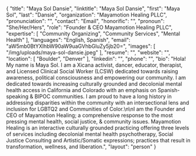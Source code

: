 {
  "title": "Maya Sol Dansie",
  "linktitle": "Maya Sol Dansie",
  "first": "Maya Sol",
  "last": "Dansie",
  "organization": "Mayamotion Healing PLLC",
  "pronunciation": "",
  "contact": "Email",
  "honorific": "",
  "pronoun": "She/Her/Hers",
  "role": "Founder & CEO Mayamotion Healing PLLC",
  "expertise": [
    "Community Organizing",
    "Community Services",
    "Mental Health"
  ],
  "languages": "English, Spanish",
  "email": "aW5mb0BtYXlhbW90aW9uaGVhbGluZy5jb20=",
  "images": [
    "/img/uploads/maya-sol-dansie.jpeg"
  ],
  "resume": "",
  "website": "",
  "location": [
    "Boulder",
    "Denver"
  ],
  "linkedin": "",
  "phone": "",
  "bio": "Hola! My name is Maya Sol. I am a Xicana activist, dancer, educator, therapist, and Licensed Clinical Social Worker (LCSW) dedicated towards raising awareness, political consciousness and empowering our community. I am dedicated towards increasing culturally grounded and decolonial mental health access in California and Colorado with an emphasis on Spanish-speaking & BIPOC communities. I am proud to have a long history in addressing disparities within the community with an intersectional lens and inclusion for LGBTQ2 and Communities of Color.\n\nI am the Founder and CEO of Mayamotion Healing; a comprehensive response to the most pressing mental health, social justice, & community issues. Mayamotion Healing is an interactive culturally grounded practicing offering three levels of services including decolonial mental health psychotherapy, Social Justice Consulting and Artistic/Somatic expressions; practices that result in transformation, wellness, and liberation.",
  "layout": "person"
}